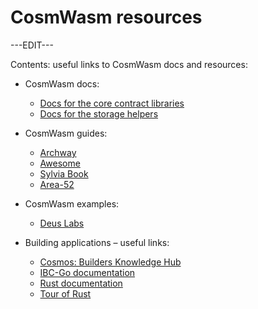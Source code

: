 ﻿---
sidebar_position: 6
---

# CosmWasm resources

---EDIT---

Contents: useful links to CosmWasm docs and resources:

- CosmWasm docs:
	- [Docs for the core contract libraries](https://docs.rs/cosmwasm-std/latest/cosmwasm_std/index.html)
	- [Docs for the storage helpers](https://docs.rs/cosmwasm-storage/latest/cosmwasm_storage/index.html)

- CosmWasm guides:
	- [Archway](https://docs.archway.io/developers/cosmwasm-documentation/introduction)
	- [Awesome](https://github.com/CosmWasm/awesome-cosmwasm)
	- [Sylvia Book](https://cosmwasm.github.io/sylvia-book/basics/create-project.html)
	- [Area-52](https://area-52.io/)

- CosmWasm examples:
	- [Deus Labs](https://github.com/deus-labs/cw-contracts)

- Building applications – useful links:
	- [Cosmos: Builders Knowledge Hub](https://hub.join.builders)
	- [IBC-Go documentation](https://ibc.cosmos.network/main)
	- [Rust documentation](https://doc.rust-lang.org/book/)
	- [Tour of Rust](https://tourofrust.com)
